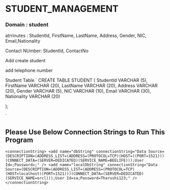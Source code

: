 # STUDENT_MANAGEMENT

### Domain : student
atrrinutes : StudentId, FirstName, LastName, Address, Gender, NIC, Email,Nationality
             
Contact NUmber:  StudentId,  ContactNo

Add create student

add telephone number



Student Table
`
CREATE TABLE STUDENT (
            StudentId VARCHAR (5),
            FirstName VARCHAR  (20),
            LastName   VARCHAR  (20),
            Address   VARCHAR  (20),
            Gender   VARCHAR  (5),
            NIC   VARCHAR  (10),
            Email VARCHAR (30),
            Nationality VARCHAR  (20)
            
);

`

## Please Use Below Connection Strings to Run This Program

`
<connectionString>
 <add name="dbString" connectionString="Data Source=(DESCRIPTION=(ADDRESS_LIST=(ADDRESS=(PROTOCOL=TCP)(HOST=)(PORT=1521)))(CONNECT_DATA=(SERVER=DEDICATED)(SERVICE_NAME=BEELIFE)));User Id=;Password=;" />
  <add name="localDbString" connectionString="Data Source=(DESCRIPTION=(ADDRESS_LIST=(ADDRESS=(PROTOCOL=TCP)(HOST=localhost)(PORT=1521)))(CONNECT_DATA=(SERVER=DEDICATED)(SERVICE_NAME=orcl)));User Id=sa;Password=Tharushi123;" />
</connectionString>
`

